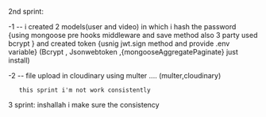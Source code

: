 
2nd sprint:

-1 -- i created 2 models(user and video)
       in which i hash the password {using mongoose pre hooks middleware and save method also 3 party used bcrypt } and created token {usnig jwt.sign method and provide .env variable}
       (Bcrypt , Jsonwebtoken ,{mongooseAggregatePaginate} just install) 

-2 -- file upload in cloudinary using multer
       ....
       (multer,cloudinary)  
       
       this sprint i'm not work consistently

3 sprint: inshallah i make sure the consistency  